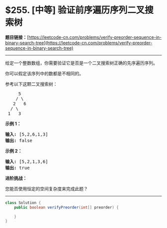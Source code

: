 # $255. [中等] 验证前序遍历序列二叉搜索树

**题目链接：**[https://leetcode-cn.com/problems/verify-preorder-sequence-in-binary-search-tree](https://leetcode-cn.com/problems/verify-preorder-sequence-in-binary-search-tree)

---

<div class="content__1Y2H">
 <div class="notranslate">
  <p>给定一个整数数组，你需要验证它是否是一个二叉搜索树正确的先序遍历序列。</p> 
  <p>你可以假定该序列中的数都是不相同的。</p> 
  <p>参考以下这颗二叉搜索树：</p> 
  <pre class="language-text">     5
    / \
   2   6
  / \
 1   3</pre> 
  <p><strong>示例 1：</strong></p> 
  <pre class="language-text"><strong>输入: </strong>[5,2,6,1,3]
<strong>输出: </strong>false</pre> 
  <p><strong>示例 2：</strong></p> 
  <pre class="language-text"><strong>输入: </strong>[5,2,1,3,6]
<strong>输出: </strong>true</pre> 
  <p><strong>进阶挑战：</strong></p> 
  <p>您能否使用恒定的空间复杂度来完成此题？</p> 
 </div>
</div>

---

```java
class Solution {
    public boolean verifyPreorder(int[] preorder) {
        
    }
}
```